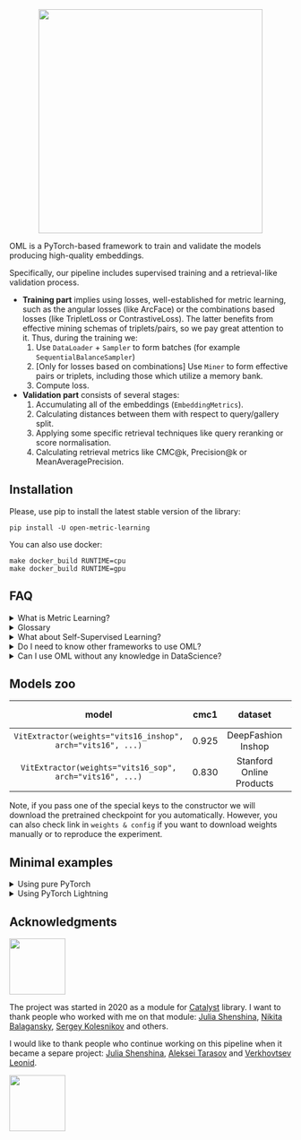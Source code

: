 <div align="center">
<img src="https://i.ibb.co/wsmD5r4/photo-2022-06-06-17-40-52.jpg" width="400px">

<div align="left">

OML is a PyTorch-based framework to train and validate the models producing high-quality embeddings.


Specifically, our pipeline includes supervised training and a retrieval-like validation process.
* **Training part** implies using losses, well-established for metric learning, such as the angular losses
 (like ArcFace) or the combinations based losses (like TripletLoss or ContrastiveLoss).
 The latter benefits from effective mining schemas of triplets/pairs, so we pay great attention to it.
 Thus, during the training we:
   1. Use `DataLoader` + `Sampler` to form batches (for example `SequentialBalanceSampler`)
   2. [Only for losses based on combinations] Use `Miner` to form effective pairs or triplets, including
   those which utilize a memory bank.
   3. Compute loss.
* **Validation part** consists of several stages:
  1. Accumulating all of the embeddings (`EmbeddingMetrics`).
  2. Calculating distances between them with respect to query/gallery split.
  3. Applying some specific retrieval techniques like query reranking or score normalisation.
  4. Calculating retrieval metrics like CMC@k, Precision@k or MeanAveragePrecision.

## Installation
Please, use pip to install the latest stable version of the library:

```
pip install -U open-metric-learning
```

You can also use docker:

```
make docker_build RUNTIME=cpu
make docker_build RUNTIME=gpu
```

## FAQ

<details>
<summary>What is Metric Learning?</summary>
<p>

Metric Learning problem (also known as "extreme classification" problem) means a situation in which we
have thousands of ids of some entities, but only a few samples for every entity.
Often we assume that during the test stage (or production) we will deal with unseen entities
which makes it impossible to apply the vanilla classification pipeline directly. In many cases obtained embeddings
are used to perform search or matching procedures over them.

Here are a few examples of such tasks from the computer vision sphere:
* Person/Animal Re-Identification
* Face Recognition
* Landmark Recognition
* Searching engines for online shops
 and many others.
</p>
</details>


<details>
<summary>Glossary</summary>
<p>

* `embedding` - model's output (also known as `features vector` or `descriptor`).
* `query` - a sample which is used as a request in the retrieval procedure.
* `gallery set` - the set of entities to search items similar to `query` (also known
 as `reference` or `index`).
* `Sampler` - an argument for `DataLoader` which is used to form batches
* `Miner` - the object to form pairs or triplets after the batch was formed by `Sampler`. It's not necessary to form
the combinations of samples only inside the current batch, thus, the memory bank may be a part of `Miner`.
* `Samples`/`Labels`/`Instances` - as an example let's consider DeepFashion dataset. It includes thousands of
 fashion item ids (we name them `labels`) and several photos for each item id
 (we name the individual photo as `instance` or `sample`). All of the fashion item ids have their groups like
  "skirts", "jackets", "shorts" and so on (we name them `categories`).
  Note, we avoid using the term `class` to avoid misunderstanding.
</p>
</details>


<details>
<summary>What about Self-Supervised Learning?</summary>
<p>

Recent research in SSL definitely obtained great results. The problem is that these approaches
required an enormous amount of computing to train the model. But in our framework, we consider the most common case
when the average user has no more than a few GPUs.

At the same time, it would be unwise to ignore success in this sphere, so we still exploit it in two ways:
* As a source of checkpoints that would be great to start training with. From publications and our experience,
they are much better as initialisation than the default supervised model trained on ImageNet. Thus, we added the possibility
to initialise your models using these pretrained checkpoints only by passing an argument in the config or the constructor.
* As a source of inspiration. For example, we adapted the idea of a memory bank from MoCo for the
TripletLoss.
</p>
</details>


<details>
<summary>Do I need to know other frameworks to use OML?</summary>
<p>

No, you don't. OML is a framework-agnostic. Despite we use PyTorch Lightning as a loop
runner for the experiments, we also keep the possibility to run everything on pure PyTorch.
Thus, only the tiny part of OML is Lightning-specific and we keep this logic separately from
other code (see oml.lightning). Even when you use Lightning, you don't need to know it, since
we provide ready to use entry points with configs based API.

The possibility of using pure PyTorch and modular structure of the code leaves a room for utilizing
OML with your favourite framework after the implementation of the necessary wrappers.

Please, see "Minimal examples" section for more details.
</p>
</details>


<details>
<summary>Can I use OML without any knowledge in DataScience?</summary>
<p>

Yes. To run the experiment you only need to write a converter
 to our format (it means preparing the
table with 5 predefined columns). Then you adjust the config file and run the experiment.
That's it!

Probably we already have a suitable pre-trained model for your domain
in our models' zoo. In this case, you don't even need to train.
</p>
</details>


## Models zoo
|                            model                            |  cmc1 |          dataset         |                                      weights & config<br                                     | hash (the beginning) |
|:-----------------------------------------------------------:|:-----:|:------------------------:|:--------------------------------------------------------------------------------------------:|:--------------------:|
| `VitExtractor(weights="vits16_inshop", arch="vits16", ...)` | 0.925 |    DeepFashion Inshop    | [link](https://drive.google.com/drive/folders/1vypEph09rSwKD7iydI4YYZqwZLrdVJPW?usp=sharing) |        384ead        |
|   `VitExtractor(weights="vits16_sop", arch="vits16", ...)`  | 0.830 | Stanford Online Products |                                         [link](todo)                                         |         todo         |

Note, if you pass one of the special keys to the constructor we will download the pretrained checkpoint for you automatically.
However, you can also check link in `weights & config` if you want to download weights manually or to reproduce the experiment.


## Minimal examples
<details>
<summary>Using pure PyTorch</summary>
<p>

Training
```python
model = VitExtractor("pretrained_dino")
model.train()
optimizer = SGD(model.paremeters())
train_dataset = DatasetWithLabels(...)
criterion = TripletLossWithMiner(margin=0.1, miner=AllTripletsMiner())
sampler = BalanceBatchSampler(labels=dataset.get_labels(), p=4, k=4)
train_loader = DataLoader(train_dataset, batch_sampler=sampler)

for batch in train_loader:
    embeddings = model(batch["input_tensors"])
    loss = criterion(embeddings, batch["labels"])
    optmizer.zero_grad()
    loss.backward()
    optimizer.step()
```

Validation
```python
model = VitExtractor("pretrained_dino")
model.eval()
val_dataset = DatasetQueryGallery(...)
val_loader = DataLoader(val_dataset)
caclulator = EmbeddingMetrics()
caclulator.setup()

with torch.no_grad():
    for batch in val_loader:
        batch["embeddings"] = model(batch["input_tensors"])
        calc.update_data(data_dict=batch)

metrics = calc.compute_metrics()
```
</p>
</details>

<details>
<summary>Using PyTorch Lightning</summary>
<p>

```python
model = ResnetExtractor("pretrained_moco")

# train
optimizer = SGD(model.paremeters())
train_dataset = DatasetWithLabels(...)
criterion = TripletLossWithMiner(margin=0.1, miner=AllTripletsMiner())
sampler = BalanceBatchSampler(labels=dataset.get_labels(), p=4, k=4)
train_loader = DataLoader(train_dataset, batch_sampler=sampler)

# val
val_dataset = DatasetQueryGallery(...)
val_loader = DataLoader(val_dataset)
metric_callback = MetricValCallback(EmbeddingMetrics())

# run
pl_model = RetrievalModule(model, criterion, optimizer)
trainer = pl.Trainer(callbacks=[metric_callback])
trainer.fit(pl_model, train_loader, val_loader)
```
</p>
</details>

## Acknowledgments
<a href="https://github.com/catalyst-team/catalyst" target="_blank"><img src="https://raw.githubusercontent.com/catalyst-team/catalyst-pics/master/pics/catalyst_logo.png" width="100"/></a>

The project was started in 2020 as a module for [Catalyst](https://github.com/catalyst-team/catalyst) library.
I want to thank people who worked with me on that module:
[Julia Shenshina](https://github.com/julia-shenshina),
[Nikita Balagansky](https://github.com/elephantmipt),
[Sergey Kolesnikov](https://github.com/Scitator)
and others.

I would like to thank people who continue working on this pipeline when it became a separe project:
[Julia Shenshina](https://github.com/julia-shenshina),
[Aleksei Tarasov](https://github.com/DaloroAT) and
[Verkhovtsev Leonid](https://github.com/leoromanovich).

<a href="https://www.newyorker.de/" target="_blank"><img src="https://upload.wikimedia.org/wikipedia/commons/thumb/d/d8/New_Yorker.svg/1280px-New_Yorker.svg.png" width="100"/></a>

